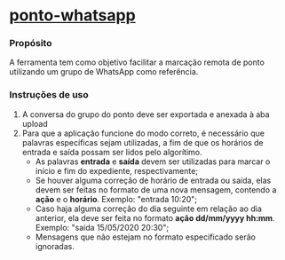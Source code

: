 # [ponto-whatsapp](https://leonardodiegues.shinyapps.io/ponto-whatsapp/)

### Propósito
A ferramenta tem como objetivo facilitar a marcação remota de ponto utilizando um grupo de WhatsApp como referência.

### Instruções de uso
1. A conversa do grupo do ponto deve ser exportada e anexada à aba upload
2. Para que a aplicação funcione do modo correto, é necessário que palavras específicas sejam utilizadas, a fim de que os horários de entrada e saída possam ser lidos pelo algorítimo.
    * As palavras __entrada__ e __saída__ devem ser utilizadas para marcar o início e fim do expediente, respectivamente;
    * Se houver alguma correção de horário de entrada ou saída, elas devem ser feitas no formato de uma nova mensagem, contendo a __ação__ e o __horário__. Exemplo: "entrada 10:20";
    * Caso haja alguma correção do dia seguinte em relação ao dia anterior, ela deve ser feita no formato __ação dd/mm/yyyy hh:mm__. Exemplo: "saída 15/05/2020 20:30";
    * Mensagens que não estejam no formato especificado serão ignoradas.